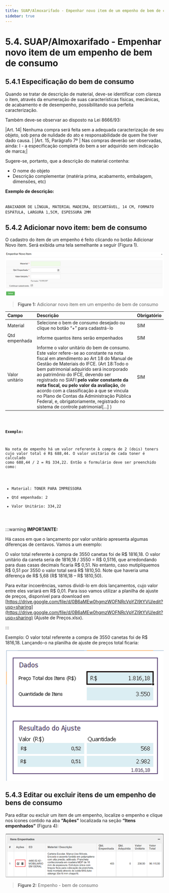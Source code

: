 ```yaml
---
title: SUAP/Almoxarifado - Empenhar novo item de um empenho de bem de consumo
sidebar: true
---
```


# 5.4. SUAP/Almoxarifado - Empenhar novo item de um empenho de bem de consumo

## 5.4.1 Especificação do bem de consumo

Quando se tratar de descrição de material, deve-se identificar com clareza o item, através da enumeração de
suas características físicas, mecânicas, de acabamento e de desempenho, possibilitando sua perfeita caracterização.

Também deve-se observar ao disposto na Lei 8666/93:

|Art. 14| Nenhuma compra será feita sem a adequada caracterização de seu objeto, sob pena de nulidade do ato e responsabilidade de quem lhe tiver dado causa. |
|Art. 15, Parágrafo 7º | Nas compras deverão ser observadas, ainda: I - a especificação completa do bem a ser adquirido sem indicação de marca;|

Sugere-se, portanto, que a descrição do material contenha:

* O nome do objeto
* Descrição complementar (matéria prima, acabamento, embalagem, dimensões, etc)


**Exemplo de descrição:** 

<code>
ABAIXADOR DE LÍNGUA, MATERIAL MADEIRA, DESCARTÁVEL, 14 CM, FORMATO ESPÁTULA, LARGURA 1,5CM, ESPESSURA 2MM
</code>



## 5.4.2 Adicionar novo item: bem de consumo

O cadastro do item de um empenho é feito clicando no botão Adicionar Novo item.
Será exibida uma tela semelhante a seguir (Figura 1).

![empenhar_novo_item_consumo](../images/empenhar_novo_item_consumo.png)
>**Figure 1:** Adicionar novo item em um empenho de bem de consumo

| Campo | Descrição | Obrigatório |
| :-----| :---------| :-----------|
| Material | Selecione o bem de consumo desejado ou clique no botão “+” para cadastrá-lo | SIM |
| Qtd empenhada | informe quantos itens serão empenhados | SIM |
| Valor unitário | Informe o valor unitário do bem de consumo. Este valor refere-se ao constante na nota fiscal em atendimento ao Art 18 do Manual de Gestão de Materiais do IFCE. (Art 18:Todo o bem patrimonial adquirido será incorporado ao patrimônio do IFCE, devendo ser registrado no SIAFI **pelo valor constante da nota fiscal, ou pelo valor da avaliação,** de acordo com a classificação a que se vincula no Plano de Contas da Administração Pública Federal, e, obrigatoriamente, registrado no sistema de controle patrimonial[...] ) | SIM |

<code>

**Exemplo:** 

Na nota de empenho há um valor referente à compra de 2 (dois) toners cujo valor total é R$ 688,44. O valor unitário de cada toner é calculado como 688,44 / 2 = R$ 334,22. Então o formulário deve ser preenchido como:

  * Material: TONER PARA IMPRESSORA
  * Qtd empenhada: 2
  * Valor Unitário: 334,22

</code>


:::warning **IMPORTANTE:**

Há casos em que o lançamento por valor unitário apresenta algumas diferenças de centavos. Vamos a um exemplo:

O valor total referente à compra de 3550 canetas foi de R$ 1816,18. O valor unitário da caneta seria de 1816,18 / 3550 = R$ 0,5116, que arredondando para duas casas decimais ficaria R$ 0,51. 
No entanto, caso mutipliquemos R$ 0,51 por 3550 o valor total será R$ 1810,50. Note que haveria uma diferença de R$ 5,68 (R$ 1816,18 – R$ 1810,50).

Para evitar incoerências, vamos dividi-lo em dois lançamentos, cujo valor entre eles variará em R$ 0,01. Para isso vamos utilizar a planilha de ajuste de preços,   disponível para download em [https://drive.google.com/file/d/0B6aMEw0hgmzWOFNRcVpYZl9tYVU/edit?usp=sharing](https://drive.google.com/file/d/0B6aMEw0hgmzWOFNRcVpYZl9tYVU/edit?usp=sharing) (Ajuste de Preços.xlsx).

:::

Exemplo: O valor total referente a compra de 3550 canetas foi de R$ 1816,18. Lançando-o na planilha de ajuste de preços total ficaria:

![010](../images/010.png)

## 5.4.3 Editar ou excluir itens de um empenho de bens de consumo

Para editar ou excluir um item de um empenho, localize o empenho e clique nos ícones contido na aba **“Ações”** localizada na seção **“Itens empenhados”** (Figura 4):

![012](../images/012.png)
>**Figure 2:** Empenho - bem de consumo
